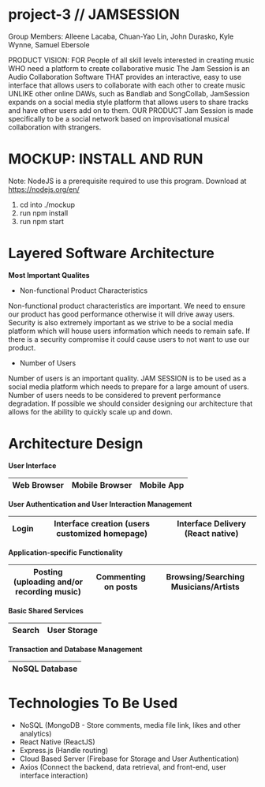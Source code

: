# project-3 // JAMSESSION
Group Members: Alleene Lacaba, Chuan-Yao Lin, John Durasko, Kyle Wynne, Samuel Ebersole


PRODUCT VISION:
FOR People of all skill levels interested in creating music 
WHO need a platform to create collaborative music The Jam Session is an Audio Collaboration Software 
THAT provides an interactive, easy to use interface that allows users to collaborate with each other to create music 
UNLIKE other online DAWs, such as Bandlab and SongCollab,
JamSession expands on a social media style platform that allows users to share tracks and have other users add on to them. 
OUR PRODUCT Jam Session is made specifically to be a social network based on improvisational musical collaboration with strangers.

# MOCKUP: INSTALL AND RUN
Note: NodeJS is a prerequisite required to use this program. Download at https://nodejs.org/en/

1. cd into ./mockup
2. run npm install
3. run npm start


# Layered Software Architecture

**Most Important Qualites**
- Non-functional Product Characteristics

Non-functional product characteristics are important. We need to ensure our product has good performance otherwise it will drive away users. Security is also extremely      important as we strive to be a social media platform which will house users information which needs to remain safe. If there is a security compromise it could cause users to not want to use our product.

- Number of Users

Number of users is an important quality. JAM SESSION is to be used as a social media platform which needs to prepare for a large amount of users. Number of users needs to be considered to prevent performance degradation. If possible we should consider designing our architecture that allows for the ability to quickly scale up and down.

# Architecture Design

**User Interface**

 | Web Browser | Mobile Browser | Mobile App |
 | :-: | :-: | :-: |
 
**User Authentication and User Interaction Management**

 | Login | Interface creation (users customized homepage) | Interface Delivery (React native) |
 | :-: | :-: | :-: |
 
**Application-specific Functionality**

 | Posting (uploading and/or recording music) | Commenting on posts | Browsing/Searching Musicians/Artists |
 | :-: | :-: | :-: |

**Basic Shared Services**

| Search | User Storage |
| :-: | :-: |

**Transaction and Database Management**

| NoSQL Database |
| :-: |

# Technologies To Be Used
- NoSQL (MongoDB - Store comments, media file link, likes and other analytics)
- React Native (ReactJS)
- Express.js (Handle routing)
- Cloud Based Server (Firebase for Storage and User Authentication)
- Axios (Connect the backend, data retrieval, and front-end, user interface interaction)
